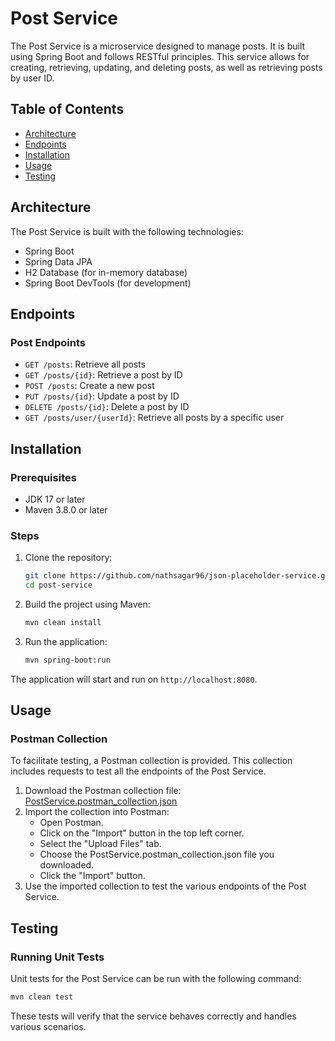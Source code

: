 # Post Service

The Post Service is a microservice designed to manage posts. It is built using Spring Boot and follows RESTful principles. This service allows for creating, retrieving, updating, and deleting posts, as well as retrieving posts by user ID.

## Table of Contents

- [Architecture](#architecture)
- [Endpoints](#endpoints)
- [Installation](#installation)
- [Usage](#usage)
- [Testing](#testing)

## Architecture

The Post Service is built with the following technologies:

- Spring Boot
- Spring Data JPA
- H2 Database (for in-memory database)
- Spring Boot DevTools (for development)

## Endpoints

### Post Endpoints

- `GET /posts`: Retrieve all posts
- `GET /posts/{id}`: Retrieve a post by ID
- `POST /posts`: Create a new post
- `PUT /posts/{id}`: Update a post by ID
- `DELETE /posts/{id}`: Delete a post by ID
- `GET /posts/user/{userId}`: Retrieve all posts by a specific user

## Installation

### Prerequisites

- JDK 17 or later
- Maven 3.8.0 or later

### Steps

1. Clone the repository:

    ```bash
    git clone https://github.com/nathsagar96/json-placeholder-service.git
    cd post-service
    ```

2. Build the project using Maven:

    ```bash
    mvn clean install
    ```

3. Run the application:

    ```bash
    mvn spring-boot:run
    ```

The application will start and run on `http://localhost:8080`.

## Usage

### Postman Collection

To facilitate testing, a Postman collection is provided. This collection includes requests to test all the endpoints of the Post Service.

1. Download the Postman collection file: [PostService.postman_collection.json](PostService.postman_collection.json)
2. Import the collection into Postman:
   - Open Postman.
   - Click on the "Import" button in the top left corner.
   - Select the "Upload Files" tab.
   - Choose the PostService.postman_collection.json file you downloaded.
   - Click the "Import" button.
3. Use the imported collection to test the various endpoints of the Post Service.

## Testing

### Running Unit Tests

Unit tests for the Post Service can be run with the following command:

```bash
mvn clean test
```

These tests will verify that the service behaves correctly and handles various scenarios.
